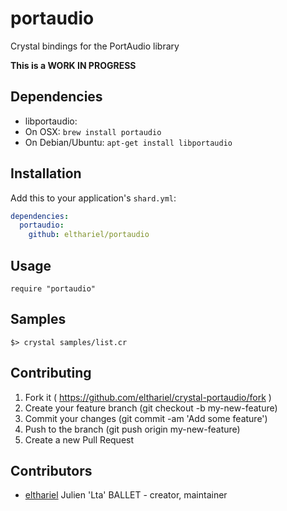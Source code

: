 # portaudio

Crystal bindings for the PortAudio library

**This is a WORK IN PROGRESS**

## Dependencies

* libportaudio:
 * On OSX: `brew install portaudio`
 * On Debian/Ubuntu: `apt-get install libportaudio`

## Installation

Add this to your application's `shard.yml`:

```yaml
dependencies:
  portaudio:
    github: elthariel/portaudio
```

## Usage

```crystal
require "portaudio"
```

## Samples

    $> crystal samples/list.cr

## Contributing

1. Fork it ( https://github.com/elthariel/crystal-portaudio/fork )
2. Create your feature branch (git checkout -b my-new-feature)
3. Commit your changes (git commit -am 'Add some feature')
4. Push to the branch (git push origin my-new-feature)
5. Create a new Pull Request

## Contributors

- [elthariel](https://github.com/elthariel) Julien 'Lta' BALLET - creator, maintainer
